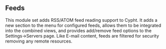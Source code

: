 ## Feeds

This module set adds RSS/ATOM feed reading support to Cypht. It adds a new
section to the menu for configured feeds, allows them to be integrated into the
combined views, and provides add/remove feed options to the Settings->Servers
page. Like E-mail content, feeds are filtered for security removing any remote
resources.
